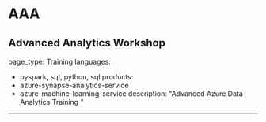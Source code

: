 # AAA
Advanced Analytics Workshop
---
page_type: Training
languages:
- pyspark, sql, python, sql
products:
- azure-synapse-analytics-service
- azure-machine-learning-service
description: "Advanced Azure Data Analytics Training "
---
